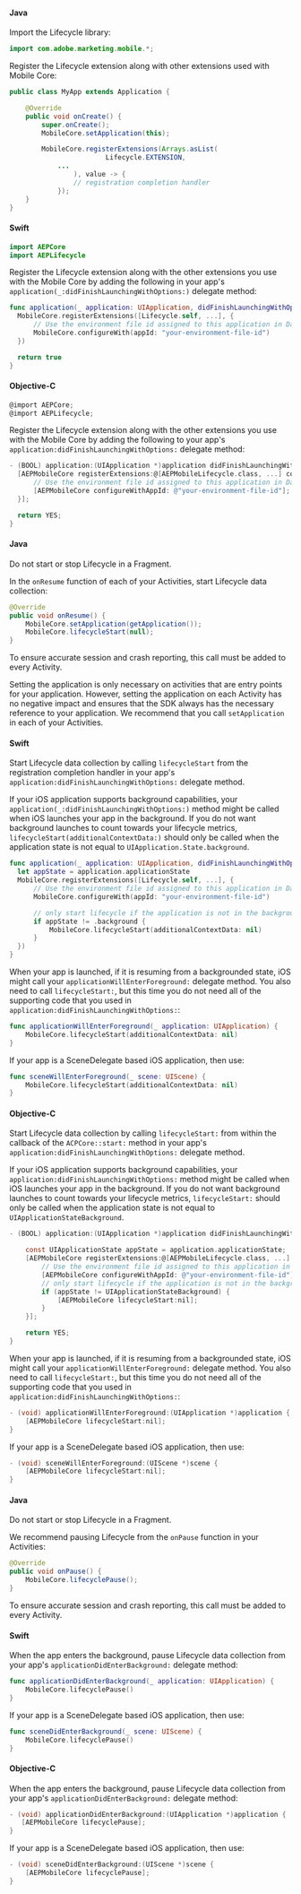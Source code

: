 <Variant platform="android" task="import" repeat="5"/>

#### Java

Import the Lifecycle library:

```java
import com.adobe.marketing.mobile.*;
```

Register the Lifecycle extension along with other extensions used with Mobile Core:

```java
public class MyApp extends Application {​

    @Override
    public void onCreate() {
        super.onCreate();
        MobileCore.setApplication(this);

        MobileCore.registerExtensions(Arrays.asList(
						Lifecycle.EXTENSION,
            ...
				), value -> {
    			// registration completion handler
    		});
    }
}
```

<Variant platform="ios" task="import" repeat="8"/>

#### Swift

```swift
import AEPCore
import AEPLifecycle
```

Register the Lifecycle extension along with the other extensions you use with the Mobile Core by adding the following in your app's `application(_:didFinishLaunchingWithOptions:)` delegate method:

```swift
func application(_ application: UIApplication, didFinishLaunchingWithOptions launchOptions: [UIApplication.LaunchOptionsKey: Any]?) -> Bool {
  MobileCore.registerExtensions([Lifecycle.self, ...], {
      // Use the environment file id assigned to this application in Data Collection UI
      MobileCore.configureWith(appId: "your-environment-file-id")
  })

  return true
}
```

#### Objective-C

```objectivec
@import AEPCore;
@import AEPLifecycle;
```

Register the Lifecycle extension along with the other extensions you use with the Mobile Core by adding the following to your app's `application:didFinishLaunchingWithOptions:` delegate method:

```objectivec
- (BOOL) application:(UIApplication *)application didFinishLaunchingWithOptions:(NSDictionary *)launchOptions {
  [AEPMobileCore registerExtensions:@[AEPMobileLifecycle.class, ...] completion:^{
      // Use the environment file id assigned to this application in Data Collection UI
      [AEPMobileCore configureWithAppId: @"your-environment-file-id"];
  }];

  return YES;
}
```

<Variant platform="android" task="collect" repeat="6"/>

#### Java

Do not start or stop Lifecycle in a Fragment.

In the `onResume` function of each of your Activities, start Lifecycle data collection:

```java
@Override  
public void onResume() {  
    MobileCore.setApplication(getApplication());
    MobileCore.lifecycleStart(null);
}
```

To ensure accurate session and crash reporting, this call must be added to every Activity.

Setting the application is only necessary on activities that are entry points for your application. However, setting the application on each Activity has no negative impact and ensures that the SDK always has the necessary reference to your application. We recommend that you call `setApplication` in each of your Activities.

<Variant platform="ios" task="collect" repeat="16"/>

#### Swift

Start Lifecycle data collection by calling `lifecycleStart` from the registration completion handler in your app's `application:didFinishLaunchingWithOptions:` delegate method.

If your iOS application supports background capabilities, your `application(_:didFinishLaunchingWithOptions:)` method might be called when iOS launches your app in the background. If you do not want background launches to count towards your lifecycle metrics, `lifecycleStart(additionalContextData:)` should only be called when the application state is not equal to `UIApplication.State.background`.

```swift
func application(_ application: UIApplication, didFinishLaunchingWithOptions launchOptions: [UIApplicationLaunchOptionsKey: Any]?) -> Bool {
  let appState = application.applicationState
  MobileCore.registerExtensions([Lifecycle.self, ...], {
      // Use the environment file id assigned to this application in Data Collection UI
      MobileCore.configureWith(appId: "your-environment-file-id")

      // only start lifecycle if the application is not in the background
      if appState != .background {
          MobileCore.lifecycleStart(additionalContextData: nil)
      }
  })
}
```

When your app is launched, if it is resuming from a backgrounded state, iOS might call your `applicationWillEnterForeground:` delegate method. You also need to call `lifecycleStart:`, but this time you do not need all of the supporting code that you used in `application:didFinishLaunchingWithOptions:`:

```swift
func applicationWillEnterForeground(_ application: UIApplication) {
    MobileCore.lifecycleStart(additionalContextData: nil)
}
```

If your app is a SceneDelegate based iOS application, then use:

```swift
func sceneWillEnterForeground(_ scene: UIScene) {
    MobileCore.lifecycleStart(additionalContextData: nil)
}
```

#### Objective-C

Start Lifecycle data collection by calling `lifecycleStart:` from within the callback of the `ACPCore::start:` method in your app's `application:didFinishLaunchingWithOptions:` delegate method.

If your iOS application supports background capabilities, your `application:didFinishLaunchingWithOptions:` method might be called when iOS launches your app in the background. If you do not want background launches to count towards your lifecycle metrics, `lifecycleStart:` should only be called when the application state is not equal to `UIApplicationStateBackground`.

```objectivec
- (BOOL) application:(UIApplication *)application didFinishLaunchingWithOptions:(NSDictionary *)launchOptions {

    const UIApplicationState appState = application.applicationState;
    [AEPMobileCore registerExtensions:@[AEPMobileLifecycle.class, ...] completion:^{
        // Use the environment file id assigned to this application in Data Collection UI
        [AEPMobileCore configureWithAppId: @"your-environment-file-id"];
        // only start lifecycle if the application is not in the background
        if (appState != UIApplicationStateBackground) {
            [AEPMobileCore lifecycleStart:nil];
        }
    }];

    return YES;
}
```

When your app is launched, if it is resuming from a backgrounded state, iOS might call your `applicationWillEnterForeground:` delegate method. You also need to call `lifecycleStart:`, but this time you do not need all of the supporting code that you used in `application:didFinishLaunchingWithOptions:`:

```objectivec
- (void) applicationWillEnterForeground:(UIApplication *)application {
    [AEPMobileCore lifecycleStart:nil];
}
```

If your app is a SceneDelegate based iOS application, then use:

```objectivec
- (void) sceneWillEnterForeground:(UIScene *)scene {
    [AEPMobileCore lifecycleStart:nil];
}
```

<Variant platform="android" task="pause" repeat="5"/>

#### Java

Do not start or stop Lifecycle in a Fragment.

We recommend pausing Lifecycle from the `onPause` function in your Activities:

```java
@Override
public void onPause() {
    MobileCore.lifecyclePause();
}
```

To ensure accurate session and crash reporting, this call must be added to every Activity.

<Variant platform="ios" task="pause" repeat="10"/>

#### Swift

When the app enters the background, pause Lifecycle data collection from your app's `applicationDidEnterBackground:` delegate method:

```swift
func applicationDidEnterBackground(_ application: UIApplication) {
    MobileCore.lifecyclePause()
}
```

If your app is a SceneDelegate based iOS application, then use:

```swift
func sceneDidEnterBackground(_ scene: UIScene) {
    MobileCore.lifecyclePause()
}
```

#### Objective-C

When the app enters the background, pause Lifecycle data collection from your app's `applicationDidEnterBackground:` delegate method:

```objectivec
- (void) applicationDidEnterBackground:(UIApplication *)application {
   [AEPMobileCore lifecyclePause];
}
```

If your app is a SceneDelegate based iOS application, then use:

```objectivec
- (void) sceneDidEnterBackground:(UIScene *)scene {
    [AEPMobileCore lifecyclePause];
}
```
